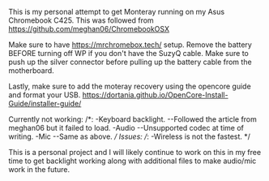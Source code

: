 This is my personal attempt to get Monteray running on my Asus Chromebook C425. This was followed from https://github.com/meghan06/ChromebookOSX

Make sure to have https://mrchromebox.tech/ setup. Remove the battery BEFORE turning off WP if you don't have the SuzyQ cable. Make sure to push up the silver connector before pulling up the battery cable from the motherboard.

Lastly, make sure to add the moteray recovery using the opencore guide and format your USB. https://dortania.github.io/OpenCore-Install-Guide/installer-guide/

Currently not working:
/*:
-Keyboard backlight. --Followed the article from meghan06 but it failed to load.
-Audio --Unsupported codec at time of writing.
-Mic --Same as above.
*/
Issues:
/*:
-Wireless is not the fastest.
*/

This is a personal project and I will likely continue to work on this in my free time to get backlight working along with additional files to make audio/mic work in the future.
